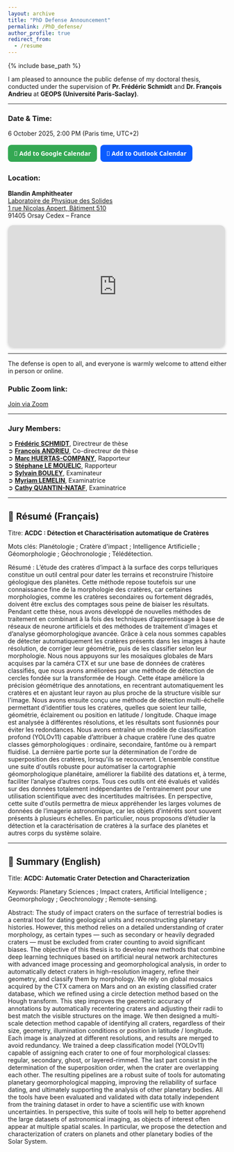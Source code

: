 ```yaml
---
layout: archive
title: "PhD Defense Announcement"
permalink: /PhD_defense/
author_profile: true
redirect_from:
  - /resume
---
```


{% include base_path %}

I am pleased to announce the public defense of my doctoral thesis, conducted under the supervision of **Pr. Frédéric Schmidt** and **Dr. François Andrieu** at **GEOPS (Université Paris-Saclay)**.

---

### Date & Time:
6 October 2025, 2:00 PM (Paris time, UTC+2)    

<div style="display:flex; flex-wrap:wrap; gap:8px;">

  <a href="https://calendar.google.com/calendar/render?action=TEMPLATE&text=PhD+Defense+Léo+Martinez&dates=20251006T120000Z/20251006T160000Z&details=PhD+Defense+under+the+supervision+of+Prof.+Frédéric+Schmidt+and+Dr.+François+Andrieu+at+GEOPS+(Université+Paris-Saclay).+Join+via+Zoom:+https://universite-paris-saclay-fr.zoom.us/j/93874359215pwd=8HtlagOW527a09Ha36V3OxPGl9F8BY.1&location=Amphithéâtre+Blandin,+Laboratoire+de+Physique+des+Solides,+1+Rue+Nicolas+Appert,+91405+Orsay+Cedex,+France"
     target="_blank" rel="noopener"
     style="flex:1; min-width:200px; text-align:center; padding:10px 14px; border-radius:8px; background:#34a853; color:#fff; text-decoration:none; font-weight:600; font-family:system-ui, -apple-system, Segoe UI, Roboto, Arial, sans-serif;">
    📅 Add to Google Calendar
  </a>

  <a href="https://outlook.live.com/calendar/0/deeplink/compose?subject=PhD%20Defense%20L%C3%A9o%20Martinez&body=PhD%20Defense%20under%20the%20supervision%20of%20Prof.%20Fr%C3%A9d%C3%A9ric%20Schmidt%20and%20Dr.%20Fran%C3%A7ois%20Andrieu%20at%20GEOPS%20(Universit%C3%A9%20Paris-Saclay).%20Join%20via%20Zoom:%20https%3A%2F%2Funiversite-paris-saclay-fr.zoom.us%2Fj%2F93874359215pwd%3D8HtlagOW527a09Ha36V3OxPGl9F8BY.1&startdt=2025-10-06T12:00:00Z&enddt=2025-10-06T16:00:00Z&location=Amphith%C3%A9%C3%A2tre%20Blandin%2C%20Laboratoire%20de%20Physique%20des%20Solides%2C%201%20Rue%20Nicolas%20Appert%2C%2091405%20Orsay%20Cedex%2C%20France"
     target="_blank" rel="noopener"
     style="flex:1; min-width:200px; text-align:center; padding:10px 14px; border-radius:8px; background:#0b5cff; color:#fff; text-decoration:none; font-weight:600; font-family:system-ui, -apple-system, Segoe UI, Roboto, Arial, sans-serif;">
    📅 Add to Outlook Calendar
  </a>

</div>


### Location:  
**Blandin Amphitheater**     
[Laboratoire de Physique des Solides   
1 rue Nicolas Appert, Bâtiment 510](https://maps.app.goo.gl/AgZ5aw3tUPTGKppXA)       
91405 Orsay Cedex – France  

<div style="max-width:500px; width:100%; margin:0;">
  <div style="position:relative; width:100%; padding-bottom:56.25%; height:0; overflow:hidden; border-radius:12px; box-shadow:0 2px 6px rgba(0,0,0,0.2);">
    <iframe
      src="https://maps.google.com/maps?q=1%20Rue%20Nicolas%20Appert%2C%2091405%20Orsay&t=&z=16&ie=UTF8&iwloc=&output=embed"
      style="position:absolute; top:0; left:0; width:100%; height:100%; border:0;"
      loading="lazy" allowfullscreen>
    </iframe>
  </div>
</div>

---

The defense is open to all, and everyone is warmly welcome to attend either in person or online.  

### Public Zoom link:

<a class="btn btn--primary btn--small" href="https://universite-paris-saclay-fr.zoom.us/j/93874359215pwd=8HtlagOW527a09Ha36V3OxPGl9F8BY.1" target="_blank" rel="noopener">
  Join via Zoom
</a>

---
### Jury Members: 

➲ **[Frédéric SCHMIDT](https://fredericschmidt.github.io)**, Directreur de thèse  
➲ **[François ANDRIEU](https://www.idref.fr/19359854X)**, Co-directreur de thèse  
➲ **[Marc HUERTAS-COMPANY](https://mhuertascompany.github.io)**, Rapporteur   
➲ **[Stéphane LE MOUELIC](https://lpg-umr6112.fr/member/le-mouelic-stephane/)**, Rapporteur   
➲ **[Sylvain BOULEY](https://www.iufrance.fr/les-membres-de-liuf/membre/2071.html)**, Examinateur     
➲ **[Myriam LEMELIN](https://www.usherbrooke.ca/geomatique/departement/personnel/personnel-enseignant/myriam-lemelin)**, Examinatrice  
➲ **[Cathy QUANTIN-NATAF](https://eplanets.univ-lyon1.fr/equipe/permanents/cathy-quantin/)**, Examinatrice   

---



## 📖 Résumé (Français)

Titre: **ACDC : Détection et Charactérisation automatique de Cratères**

Mots clés: Planétologie ; Cratère d'impact ; Intelligence Artificielle ; Géomorphologie ; Géochronologie ; Télédétection.

Résumé : 
L’étude des cratères d’impact à la surface des corps telluriques constitue un outil central pour dater les terrains et reconstruire l’histoire géologique des planètes. Cette méthode repose toutefois sur une connaissance fine de la morphologie des cratères, car certaines morphologies, comme les cratères secondaires ou fortement dégradés, doivent être exclus des comptages sous peine de biaiser les résultats. Pendant cette thèse, nous avons développé de nouvelles méthodes de traitement en combinant à la fois des techniques d’apprentissage à base de réseaux de neurone artificiels et des méthodes de traitement d’images et d’analyse géomorphologique avancée. Grâce à cela nous sommes capables de détecter automatiquement les cratères présents dans les images à haute résolution, de corriger leur géométrie, puis de les classifier selon leur morphologie. 
Nous nous appuyons sur les mosaïques globales de Mars acquises par la caméra CTX et sur une base de données de cratères classifiés, que nous avons améliorées par une méthode de détection de cercles fondée sur la transformée de Hough. Cette étape améliore la précision géométrique des annotations, en recentrant automatiquement les cratères et en ajustant leur rayon au plus proche de la structure visible sur l'image. Nous avons ensuite conçu une méthode de détection multi-échelle permettant d’identifier tous les cratères, quelles que soient leur taille, géométrie, éclairement ou position en latitude / longitude. Chaque image est analysée à différentes résolutions, et les résultats sont fusionnés pour éviter les redondances. Nous avons entraîné un modèle de classification profond (YOLOv11) capable d’attribuer à chaque cratère l’une des quatre classes gémorphologiques : ordinaire, secondaire, fantôme ou à rempart fluidisé. 
La dernière partie porte sur la détermination de l'ordre de superposition des cratères, lorsqu'ils se recouvrent. L’ensemble constitue une suite d'outils robuste pour automatiser la cartographie géomorphologique planétaire, améliorer la fiabilité des datations et, à terme, faciliter l’analyse d’autres corps. Tous ces outils ont été évalués et validés sur des données totalement indépendantes de l'entrainement pour une utilisation scientifique avec des incertitudes maitrisées. En perspective, cette suite d'outils permettra de mieux appréhender les larges volumes de données de l’imagerie astronomique, car les objets d’intérêts sont souvent présents à plusieurs échelles. En particulier, nous proposons d’étudier la détection et la caractérisation de cratères à la surface des planètes et autres corps du système solaire.

---

## 📖 Summary (English)


Title: **ACDC: Automatic Crater Detection and Characterization**

Keywords: Planetary Sciences ; Impact craters, Artificial Intelligence ; Geomorphology ; Geochronology ; Remote-sensing.

 
Abstract:
The study of impact craters on the surface of terrestrial bodies is a central tool for dating geological units and reconstructing planetary histories. However, this method relies on a detailed understanding of crater morphology, as certain types — such as secondary or heavily degraded craters — must be excluded from crater counting to avoid significant biases. The objective of this thesis is to develop new methods that combine deep learning techniques based on artificial neural network architectures with advanced image processing and geomorphological analysis, in order to automatically detect craters in high-resolution imagery, refine their geometry, and classify them by morphology. We rely on global mosaics acquired by the CTX camera on Mars and on an existing classified crater database, which we refined using a circle detection method based on the Hough transform. This step improves the geometric accuracy of annotations by automatically recentering craters and adjusting their radii to best match the visible structures on the image. We then designed a multi-scale detection method capable of identifying all craters, regardless of their size, geometry, illumination conditions or position in latitude / longitude. Each image is analyzed at different resolutions, and results are merged to avoid redundancy. We trained a deep classification model (YOLOv11) capable of assigning each crater to one of four morphological classes: regular, secondary, ghost, or layered-rimmed. The last part consist in the determination of the superposition order, when the crater are overlapping each other. The resulting pipelines are a robust suite of tools for automating planetary geomorphological mapping, improving the reliability of surface dating, and ultimately supporting the analysis of other planetary bodies. All the tools have been evaluated and validated with data totally independent from the training dataset in order to have a scientific use with known uncertainties. In perspective, this suite of tools will help to better apprehend the large datasets of astronomical imaging, as objects of interest often appear at multiple spatial scales. In particular, we propose the detection and characterization of craters on planets and other planetary bodies of the Solar System.

 
